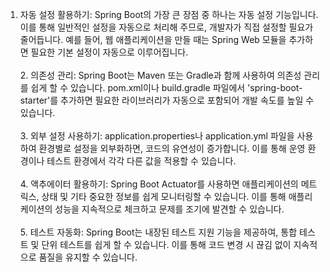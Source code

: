 <ol>
<li>자동 설정 활용하기: Spring Boot의 가장 큰 장점 중 하나는 자동 설정 기능입니다. 이를 통해 일반적인 설정을 자동으로 처리해 주므로, 개발자가 직접 설정할 필요가 줄어듭니다. 예를 들어, 웹 애플리케이션을 만들 때는 Spring Web 모듈을 추가하면 필요한 기본 설정이 자동으로 이루어집니다.<br /><br />2. 의존성 관리: Spring Boot는 Maven 또는 Gradle과 함께 사용하여 의존성 관리를 쉽게 할 수 있습니다. pom.xml이나 build.gradle 파일에서 'spring-boot-starter'를 추가하면 필요한 라이브러리가 자동으로 포함되어 개발 속도를 높일 수 있습니다.<br /><br />3. 외부 설정 사용하기: application.properties나 application.yml 파일을 사용하여 환경별로 설정을 외부화하면, 코드의 유연성이 증가합니다. 이를 통해 운영 환경이나 테스트 환경에서 각각 다른 값을 적용할 수 있습니다.<br /><br />4. 액추에이터 활용하기: Spring Boot Actuator를 사용하면 애플리케이션의 메트릭스, 상태 및 기타 중요한 정보를 쉽게 모니터링할 수 있습니다. 이를 통해 애플리케이션의 성능을 지속적으로 체크하고 문제를 조기에 발견할 수 있습니다.<br /><br />5. 테스트 자동화: Spring Boot는 내장된 테스트 지원 기능을 제공하여, 통합 테스트 및 단위 테스트를 쉽게 할 수 있습니다. 이를 통해 코드 변경 시 끊김 없이 지속적으로 품질을 유지할 수 있습니다.</li>
</ol>